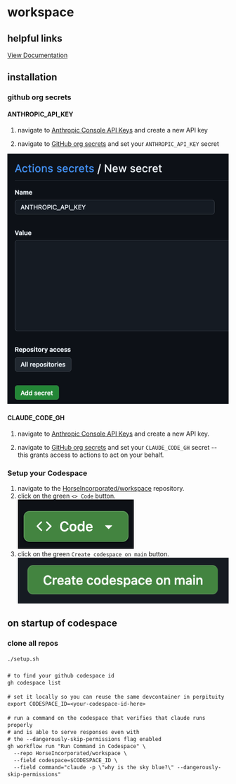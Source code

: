 # workspace

## helpful links

[View Documentation](https://publish.obsidian.md/horseincorporated/workspace)

## installation

### github org secrets

#### ANTHROPIC_API_KEY

1. navigate to [Anthropic Console API Keys](https://console.anthropic.com/settings/keys) and create a new API key

2. navigate to [GitHub org secrets](https://github.com/organizations/HorseIncorporated/settings/secrets/actions) and set your `ANTHROPIC_API_KEY` secret

![alt text](<Arc _2025-03-30 at 03.16.19.png>)

#### CLAUDE_CODE_GH

1. navigate to [Anthropic Console API Keys](https://console.anthropic.com/settings/keys) and create a new API key.

2. navigate to [GitHub org secrets](https://github.com/organizations/HorseIncorporated/settings/secrets/actions) and set your `CLAUDE_CODE_GH` secret -- this grants access to actions to act on your behalf.

### Setup your Codespace

1. navigate to the [HorseIncorporated/workspace](https://github.com/HorseIncorporated/workspace) repository.
2. click on the green `<> Code` button. ![alt text](<Arc _2025-03-30 at 03.06.56@2x.png>)
3. click on the green `Create codespace on main` button. ![alt text](<Arc _2025-03-30 at 03.07.38@2x.png>)

## on startup of codespace

### clone all repos

```shell
./setup.sh
```

###

```shell
# to find your github codespace id
gh codespace list

# set it locally so you can reuse the same devcontainer in perpituity
export CODESPACE_ID=<your-codespace-id-here>

# run a command on the codespace that verifies that claude runs properly
# and is able to serve responses even with
# the --dangerously-skip-permissions flag enabled
gh workflow run "Run Command in Codespace" \
  --repo HorseIncorporated/workspace \
  --field codespace=$CODESPACE_ID \
  --field command="claude -p \"why is the sky blue?\" --dangerously-skip-permissions"
```
